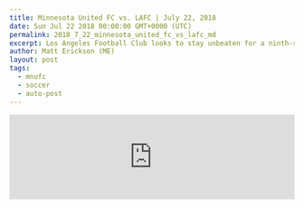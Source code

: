 ```yaml
---
title: Minnesota United FC vs. LAFC | July 22, 2018
date: Sun Jul 22 2018 00:00:00 GMT+0000 (UTC)
permalink: 2018_7_22_minnesota_united_fc_vs_lafc_md
excerpt: Los Angeles Football Club looks to stay unbeaten for a ninth-straight MLS match as they head up to TCF Bank Stadium to take on a Minnesota United FC club in search of a three-game winning streak.
author: Matt Erickson (ME)
layout: post
tags:
  - mnufc
  - soccer
  - auto-post
---
```

<div class='soccer-video-wrapper'>
    <iframe class='soccer-video' width='100%' height='auto' frameborder='0' allowfullscreen src="https://www.mnufc.com/iframe-video?brightcove_id=5812464682001&brightcove_player_id=default&brightcove_account_id=5534894110001"></iframe>
</div>